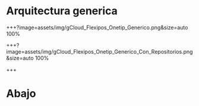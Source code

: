 # Arquitectura generica

+++?image=assets/img/gCloud_Flexipos_Onetip_Generico.png&size=auto 100%

+++?image=assets/img/gCloud_Flexipos_Onetip_Generico_Con_Repositorios.png&size=auto 100%

+++

# Abajo
